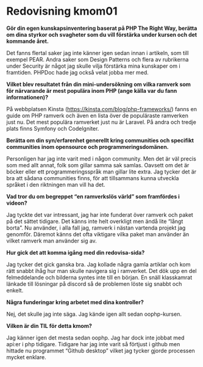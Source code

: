 ---
---
Redovisning kmom01
=========================

**Gör din egen kunskapsinventering baserat på PHP The Right Way, berätta om dina styrkor och svagheter som du vill förstärka under kursen och det kommande året.**

Det fanns flertal saker jag inte känner igen sedan innan i artikeln, som till exempel PEAR. Andra saker som Design Patterns och flera av rubrikerna under Security är något jag skulle vilja förstärka mina kunskaper om i framtiden. PHPDoc hade jag också velat jobba mer med.   

 

**Vilket blev resultatet från din mini-undersökning om vilka ramverk som för närvarande är mest populära inom PHP (ange källa var du fann informationen)?**

På webbplatsen Kinsta (https://kinsta.com/blog/php-frameworks/) fanns en guide om PHP ramverk och även en lista över de populäraste ramverken just nu. Det mest populära ramverket just nu är Laravel. På andra och tredje plats finns Symfony och Codelgniter.  

 

**Berätta om din syn/erfarenhet generellt kring communities och specifikt communities inom opensource och programmeringsdomänen.**

Personligen har jag inte varit med i någon community. Men det är väl precis som med allt annat, folk som gillar samma sak samlas. Oavsett om det är böcker eller ett programmeringsspråk man gillar lite extra. Jag tycker det är bra att sådana communities finns, för att tillsammans kunna utveckla språket i den riktningen man vill ha det. 

 

**Vad tror du om begreppet “en ramverkslös värld” som framfördes i videon?**

Jag tyckte det var intressant, jag har inte funderat över ramverk och paket på det sättet tidigare. Det känns inte helt overkligt men ändå lite “långt borta”. Nu använder, i alla fall jag, ramverk i nästan vartenda projekt jag genomför. Däremot känns det ofta viktigare vilka paket man använder än vilket ramverk man använder sig av. 

 

**Hur gick det att komma igång med din redovisa-sida?**

Jag tycker det gick ganska bra. Jag kollade några gamla artiklar och kom rätt snabbt ihåg hur man skulle navigera sig i ramverket. Det dök upp en del felmeddelande och bilderna syntes inte till en början. En snäll klasskamrat länkade till lösningar på discord så de problemen löste sig snabbt och enkelt. 

 

**Några funderingar kring arbetet med dina kontroller?**

Nej, det skulle jag inte säga. Jag kände igen allt sedan oophp-kursen. 

 

**Vilken är din TIL för detta kmom?**

Jag känner igen det mesta sedan oophp. Jag har dock inte jobbat med api:er i php tidigare. Tidigare har jag inte varit så förtjust i github men hittade nu programmet “Github desktop” vilket jag tycker gjorde processen mycket enklare. 
